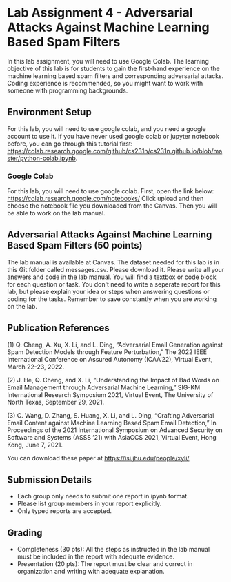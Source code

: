 # Lab Assignment 4 - Adversarial Attacks Against Machine Learning Based Spam Filters
In this lab assignment, you will need to use Google Colab. The learning objective of this lab is for students to gain the first-hand experience on the machine learning based spam filters and corresponding adversarial attacks. Coding experience is recommended, so you might want to work with someone with programming backgrounds. 

## Environment Setup

For this lab, you will need to use google colab, and you need a google account to use it. If you have never used google colab or jupyter notebook before, you can go through this tutorial first: https://colab.research.google.com/github/cs231n/cs231n.github.io/blob/master/python-colab.ipynb.

### Google Colab
For this lab, you will need to use google colab. First, open the link below:
https://colab.research.google.com/notebooks/
Click upload and then choose the notebook file you downloaded from the Canvas.
Then you will be able to work on the lab manual. 

## Adversarial Attacks Against Machine Learning Based Spam Filters (50 points)
The lab manual is available at Canvas. The dataset needed for this lab is in this Git folder called messages.csv. Please download it.
Please write all your answers and code in the lab manual. You will find a textbox or code block for each question or task. You don't need to write a seperate report for this lab, but please explain your idea or steps when answering questions or coding for the tasks.
Remember to save constantly when you are working on the lab.

## Publication References 

(1) Q. Cheng, A. Xu, X. Li, and L. Ding, “Adversarial Email Generation against Spam Detection Models through Feature Perturbation,” The 2022 IEEE International Conference on Assured Autonomy (ICAA’22), Virtual Event, March 22-23, 2022.

(2) J. He, Q. Cheng, and X. Li, “Understanding the Impact of Bad Words on Email Management through Adversarial Machine Learning,” SIG-KM International Research Symposium 2021, Virtual Event, The University of North Texas, September 29, 2021.

(3) C. Wang, D. Zhang, S. Huang, X. Li, and L. Ding, “Crafting Adversarial Email Content against Machine Learning Based Spam Email Detection,” In Proceedings of the 2021 International Symposium on Advanced Security on Software and Systems (ASSS ’21) with AsiaCCS 2021, Virtual Event, Hong Kong, June 7, 2021.

You can download these paper at https://isi.jhu.edu/people/xyli/

## Submission Details

- Each group only needs to submit one report in ipynb format.
- Please list group members in your report explicitly.
- Only typed reports are accepted.

## Grading

- Completeness (30 pts): All the steps as instructed in the lab manual must be included in the report with adequate evidence.
- Presentation (20 pts): The report must be clear and correct in organization and writing with adequate explanation.
